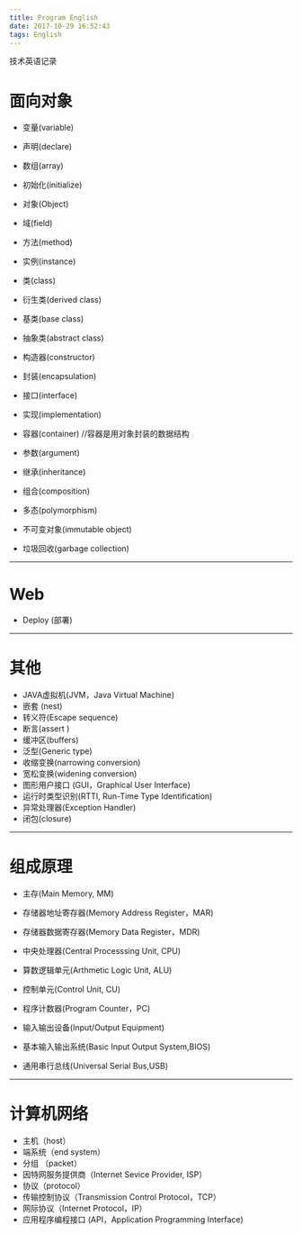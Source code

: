 ```yaml
---
title: Program English
date: 2017-10-29 16:52:43
tags: English
---
```


技术英语记录


<!-- more -->


# 面向对象

* 变量(variable)
* 声明(declare)
* 数组(array)
* 初始化(initialize)
* 对象(Object)
* 域(field)
* 方法(method)
* 实例(instance)


* 类(class)
* 衍生类(derived class)
* 基类(base class)
* 抽象类(abstract class)
* 构造器(constructor)
* 封装(encapsulation)
* 接口(interface)
* 实现(implementation)


* 容器(container) //容器是用对象封装的数据结构
* 参数(argument)
* 继承(inheritance)
* 组合(composition)
* 多态(polymorphism)
* 不可变对象(immutable object)
* 垃圾回收(garbage collection)


---

# Web

* Deploy (部署)

---

# 其他
* JAVA虚拟机(JVM，Java Virtual Machine)
* 嵌套 (nest)
* 转义符(Escape sequence)
* 断言(assert )
* 缓冲区(buffers)
* 泛型(Generic type)
* 收缩变换(narrowing conversion)
* 宽松变换(widening conversion)
* 图形用户接口 (GUI，Graphical User Interface)
* 运行时类型识别(RTTI, Run-Time Type Identification)
* 异常处理器(Exception Handler)
* 闭包(closure)

---

# 组成原理

* 主存(Main Memory, MM)
* 存储器地址寄存器(Memory Address Register，MAR)
* 存储器数据寄存器(Memory Data Register，MDR)
* 中央处理器(Central Processsing Unit, CPU)
* 算数逻辑单元(Arthmetic Logic Unit, ALU)
* 控制单元(Control Unit, CU)
* 程序计数器(Program Counter，PC)

* 输入输出设备(Input/Output Equipment)
* 基本输入输出系统(Basic Input Output System,BIOS)
* 通用串行总线(Universal Serial Bus,USB)

---

# 计算机网络

* 主机（host）
* 端系统（end system）
* 分组 （packet）
* 因特网服务提供商（Internet Sevice Provider, ISP）
* 协议（protocol）
* 传输控制协议（Transmission Control Protocol，TCP）
* 网际协议（Internet Protocol，IP）
* 应用程序编程接口 (API，Application Programming Interface)

